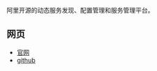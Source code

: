 
阿里开源的动态服务发现、配置管理和服务管理平台。

## 网页

- [官网](https://nacos.io/zh-cn/)
- [github](https://github.com/alibaba/nacos)


